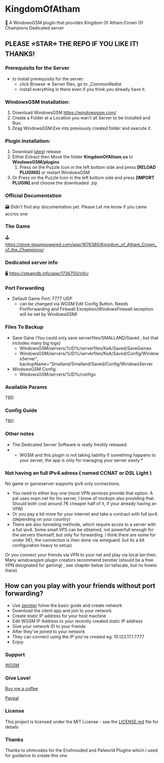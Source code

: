 # KingdomOfAtham
🧩 A WindowsGSM plugin that provides Kingdom Of Atham:Crown Of Champions Dedicated server

## PLEASE ⭐STAR⭐ THE REPO IF YOU LIKE IT! THANKS!

### Prerequisits for the Server
- to install prerequisits for the server:
  - click Browse => Server files, go to _CommonRedist
  - install everything in there even if you think you already have it.

### WindowsGSM Installation: 
1. Download  WindowsGSM https://windowsgsm.com/ 
2. Create a Folder at a Location you wan't all Server to be Installed and Run.
3. Drag WindowsGSM.Exe into previously created folder and execute it.

### Plugin Installation:
1. Download [latest](https://https://github.com/Raziel7893/WindowsGSM.KingdomOfAtham/releases/latest) release
2. Either Extract then Move the folder **KingdomOfAtham.cs** to **WindowsGSM/plugins** 
    1. Press on the Puzzle Icon in the left bottom side and press **[RELOAD PLUGINS]** or restart WindowsGSM
3. Or Press on the Puzzle Icon in the left bottom side and press **[IMPORT PLUGIN]** and choose the downloaded .zip

### Official Documentation
🗃️ Didn't find any documentation yet. Please Let me know if you came accros one

### The Game
🕹️ https://store.steampowered.com/app/1676380/Kingdom_of_Atham_Crown_of_the_Champions/

### Dedicated server info
🖥️ https://steamdb.info/app/1736750/info/

### Port Forwarding
- Default Game Port: 7777 UDP
  - can be changed via WGSM Edit Config Button. Needs Portforwarding and Firewall Exception(WindowsFirewall exception will be set by WindowsGSM)

### Files To Backup
- Save Gane (You could only save serverfiles/SMALLAND/Saved , but that includes many big logs)
  - WindowsGSM/servers/%ID%/serverfiles/KoA/Saved/SaveGames
  - WindowsGSM/servers/%ID%/serverfiles/KoA/Saved/Config/WindowsServer", backupName="Smalland/Smalland/Saved/Config/WindowsServer
- WindowsGSM Config
  - WindowsGSM/servers/%ID%/configs

### Available Params
TBD

### Config Guide
TBD

### Other notes
- The Dedicated Server Software is really freshly released.
- * WGSM and this plugin is not taking liability if something happens to your server, the app is only for managing your server easily *

### Not having an full IPv4 adress ( named CCNAT or DSL Light )
No game or gameserver supports ipv6 only connections. 
- You need to either buy one (most VPN services provide that option. A pal uses ovpn.net for his server, I know of nordvpn also providing that. Should both cost around 7€ cheaper half of it, if your already having an VPN)
- Or you pay a bit more for your internet and take a contract with full ipv4. (depending on your country)
- There are also tunneling methods, which require acces to a server with a full ipv4. Some small VPS can be obtained, not powerfull enough for the servers themself, but only for forwarding. I think there are some for under 5€), the connection is then done via wireguard. but its a bit configuration heavy to setup) 

Or you connect your friends via VPN to your net and play via local lan then.
Many windowsgsm plugin creators recommend zerotier (should be a free VPN designated for gaming) , see chapter below (or tailscale, but no howto there)

## How can you play with your friends without port forwarding?
- Use [zerotier](https://www.zerotier.com/) folow the basic guide and create network
- Download the client app and join to your network
- Create static IP address for your host machine
- Edit WGSM IP Address to your recently created static IP address
- Give your network ID to your friends
- After they've joined to your network
- They can connect using the IP you've created eg: 10.123.17.1:7777
- Enjoy

### Support
[WGSM](https://discord.com/channels/590590698907107340/645730252672335893)

### Give Love!
[Buy me a coffee](https://ko-fi.com/raziel7893)

[Paypal](https://paypal.me/raziel7893)

### License
This project is licensed under the MIT License - see the <a href="https://github.com/ohmcodes/WindowsGSM.Palworld/blob/main/LICENSE">LICENSE.md</a> file for details

### Thanks
Thanks to ohmcodes for the Enshrouded and Palworld Plugins which i used for guidance to create this one
